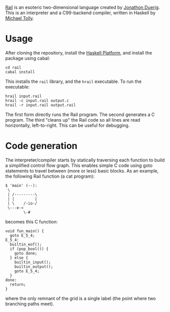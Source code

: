 [Rail](http://esolangs.org/wiki/Rail) is an esoteric two-dimensional language
created by [Jonathon Duerig](http://esolangs.org/wiki/User:Duerig).
This is an interpreter and a C99-backend compiler, written in Haskell by
[Michael Tolly](mailto:miketolly@gmail.com).

Usage
=====

After cloning the repository, install the [Haskell Platform](http://www.haskell.org/platform/),
and install the package using cabal:

    cd rail
    cabal install

This installs the `rail` library, and the `hrail` executable. To run the executable:

    hrail input.rail
    hrail -c input.rail output.c
    hrail -r input.rail output.rail

The first form directly runs the Rail program. The second generates a C program. The third
"cleans up" the Rail code so all lines are read horizontally, left-to-right. This can be
useful for debugging.

Code generation
===============

The interpreter/compiler starts by statically traversing each function to build a simplified
control flow graph. This enables simple C code using goto statements to travel between
(more or less) basic blocks. As an example, the following Rail function (a cat program):

    $ 'main' (--):
     \
     | /---------\
     | |         |
     | \    /-io-/
     \---e-<
            \-#

becomes this C function:

    void fun_main() {
      goto E_5_4;
    E_5_4:
      builtin_eof();
      if (pop_bool()) {
        goto done;
      } else {
        builtin_input();
        builtin_output();
        goto E_5_4;
      }
    done:
      return;
    }

where the only remnant of the grid is a single label (the point where two branching paths meet).
